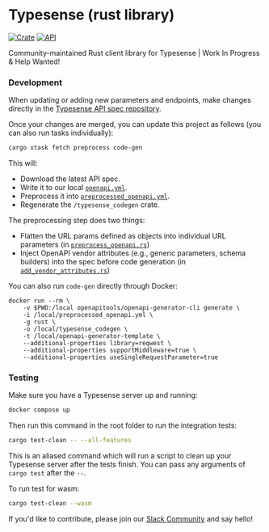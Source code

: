 # Typesense (rust library)

[![Crate](https://img.shields.io/crates/v/typesense.svg)](https://crates.io/crates/typesense)
[![API](https://docs.rs/typesense/badge.svg)](https://docs.rs/typesense)

Community-maintained Rust client library for Typesense | Work In Progress &amp; Help Wanted!

### Development

When updating or adding new parameters and endpoints, make changes directly in the [Typesense API spec repository](https://github.com/typesense/typesense-api-spec).

Once your changes are merged, you can update this project as follows (you can also run tasks individually):

```bash
cargo xtask fetch preprocess code-gen
```

This will:

- Download the latest API spec.
- Write it to our local [`openapi.yml`](./openapi.yml).
- Preprocess it into [`preprocessed_openapi.yml`](./preprocessed_openapi.yml).
- Regenerate the `/typesense_codegen` crate.

The preprocessing step does two things:

- Flatten the URL params defined as objects into individual URL parameters (in [`preprocess_openapi.rs`](xtask/src/preprocess_openapi.rs))
- Inject OpenAPI vendor attributes (e.g., generic parameters, schema builders) into the spec before code generation (in [`add_vendor_attributes.rs`](./xtask/src/add_vendor_attributes.rs))

You can also run `code-gen` directly through Docker:

```
docker run --rm \
    -v $PWD:/local openapitools/openapi-generator-cli generate \
    -i /local/preprocessed_openapi.yml \
    -g rust \
    -o /local/typesense_codegen \
    -t /local/openapi-generator-template \
    --additional-properties library=reqwest \
    --additional-properties supportMiddleware=true \
    --additional-properties useSingleRequestParameter=true
```

### Testing

Make sure you have a Typesense server up and running:

```bash
docker compose up
```

Then run this command in the root folder to run the integration tests:

```bash
cargo test-clean -- --all-features
```

This is an aliased command which will run a script to clean up your Typesense server after the tests finish. You can pass any arguments of `cargo test` after the `--`.

To run test for wasm:

```bash
cargo test-clean --wasm
```

If you'd like to contribute, please join our [Slack Community](https://join.slack.com/t/typesense-community/shared_invite/zt-mx4nbsbn-AuOL89O7iBtvkz136egSJg) and say hello!

